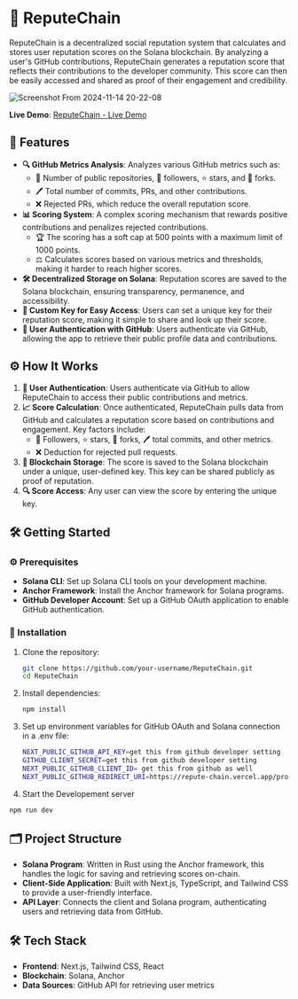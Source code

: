 # 🚀 ReputeChain

ReputeChain is a decentralized social reputation system that calculates and stores user reputation scores on the Solana blockchain. By analyzing a user's GitHub contributions, ReputeChain generates a reputation score that reflects their contributions to the developer community. This score can then be easily accessed and shared as proof of their engagement and credibility.


![Screenshot From 2024-11-14 20-22-08](https://github.com/user-attachments/assets/39162a75-3409-43e9-8d58-5d906eefc75e)

**Live Demo**: [ReputeChain - Live Demo](https://repute-chain.vercel.app/)

## 🌟 Features

- **🔍 GitHub Metrics Analysis**: Analyzes various GitHub metrics such as:
  - 📂 Number of public repositories, 👥 followers, ⭐ stars, and 🍴 forks.
  - 🖊️ Total number of commits, PRs, and other contributions.
  - ❌ Rejected PRs, which reduce the overall reputation score.
- **📊 Scoring System**: A complex scoring mechanism that rewards positive contributions and penalizes rejected contributions.
  - 🏆 The scoring has a soft cap at 500 points with a maximum limit of 1000 points.
  - ⚖️ Calculates scores based on various metrics and thresholds, making it harder to reach higher scores.
- **🛠️ Decentralized Storage on Solana**: Reputation scores are saved to the Solana blockchain, ensuring transparency, permanence, and accessibility.
- **🔑 Custom Key for Easy Access**: Users can set a unique key for their reputation score, making it simple to share and look up their score.
- **🔐 User Authentication with GitHub**: Users authenticate via GitHub, allowing the app to retrieve their public profile data and contributions.
  
## ⚙️ How It Works

1. **🔑 User Authentication**: Users authenticate via GitHub to allow ReputeChain to access their public contributions and metrics.
2. **📈 Score Calculation**: Once authenticated, ReputeChain pulls data from GitHub and calculates a reputation score based on contributions and engagement. Key factors include:
   - 👥 Followers, ⭐ stars, 🍴 forks, 🖊️ total commits, and other metrics.
   - ❌ Deduction for rejected pull requests.
3. **📄 Blockchain Storage**: The score is saved to the Solana blockchain under a unique, user-defined key. This key can be shared publicly as proof of reputation.
4. **🔍 Score Access**: Any user can view the score by entering the unique key.

## 🛠️ Getting Started

### ⚙️ Prerequisites

- **Solana CLI**: Set up Solana CLI tools on your development machine.
- **Anchor Framework**: Install the Anchor framework for Solana programs.
- **GitHub Developer Account**: Set up a GitHub OAuth application to enable GitHub authentication.

### 📝 Installation

1. Clone the repository:

   ```bash
   git clone https://github.com/your-username/ReputeChain.git
   cd ReputeChain


2. Install dependencies:

   ```bash
   npm install

3. Set up environment variables for GitHub OAuth and Solana connection in a .env file:

   ```bash
   NEXT_PUBLIC_GITHUB_API_KEY=get this from github developer setting
   GITHUB_CLIENT_SECRET=get this from github developer setting
   NEXT_PUBLIC_GITHUB_CLIENT_ID= get this from github as well
   NEXT_PUBLIC_GITHUB_REDIRECT_URI=https://repute-chain.vercel.app/profile

4. Start the Developement server

  ```bash
  npm run dev
  ```

## 🗂️ Project Structure

- **Solana Program**: Written in Rust using the Anchor framework, this handles the logic for saving and retrieving scores on-chain.
- **Client-Side Application**: Built with Next.js, TypeScript, and Tailwind CSS to provide a user-friendly interface.
- **API Layer**: Connects the client and Solana program, authenticating users and retrieving data from GitHub.


## 🛠️ Tech Stack

- **Frontend**: Next.js, Tailwind CSS, React
- **Blockchain**: Solana, Anchor
- **Data Sources**: GitHub API for retrieving user metrics

   
